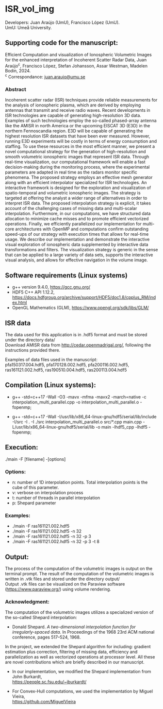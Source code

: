 # ISR_vol_img
Developers: Juan Araújo (UmU), Francisco López (UmU).\
UmU: Umeå University.

## Supporting code for the manuscript:
Efficient Computation and visualization of Ionospheric Volumetric Images for the enhanced interpretation of Incoherent Scatter Radar Data,
Juan Araújo<sup>c</sup>, Francisco López, Stefan Johansson, Assar Westman, Madelen Bodin, 2024.\
<sup>c</sup> Correspondance: juan.araujo@umu.se 

### Abstract
Incoherent scatter radar (ISR) techniques provide reliable measurements for the analysis of ionospheric plasma, which are derived by employing antennas that transmit and receive radio waves.
Recent developments in ISR technologies are capable of generating high-resolution 3D data. Examples of such technologies employ the so-called phased-array antenna like the AMISR in north
America or the upcoming EISCAT 3D (E3D) in the northern Fennoscandia region. E3D will be capable of generating the highest resolution ISR datasets that have been ever measured. However, running E3D experiments will be costly in terms of energy consumption and staffing. To use these resources in the most efficient manner, we present a novel computational strategy for the generation of high-resolution and smooth volumetric ionospheric images that represent ISR data. Through real-time visualization, our computational framework will enable a fast decision-making during the monitoring process, where the experimental parameters are adapted in real time as the radars monitor specific phenomena. The proposed strategy employs an effective mesh generator along with an efficient interpolator specialized for ISR technologies. An interactive framework is designed for the exploration and visualization of spatio-temporal and volumetric ionospheric images. The strategy is targeted at offering the analyst a wider range of alternatives in order to interpret ISR data. The proposed interpolation strategy is explicit, it takes account of the challenging cases of missing data and multi-scalar interpolation. Furthermore, in our computations, we have structured data allocation to minimize cache misses and to promote efficient vectorized operations. Finally, we efficiently parallelized our implementation for multi-core architectures with OpenMP and computations confirm outstanding speed-ups of our strategy with execution times that allows for real-time usage. We describe our implementation and demonstrate the interactive visual exploration of ionospheric data supplemented by interactive data transformations and filters. The visualization strategy is generic in the sense that can be applied to a large variety of data sets, supports the interactive visual analysis, and allows for effective navigation in the volume image.

## Software requirements (Linux systems)
+ g++ version 9.4.0, https://gcc.gnu.org/
+ HDF5 C++ API 1.12.2, https://docs.hdfgroup.org/archive/support/HDF5/doc1.8/cpplus_RM/index.html
+ OpenGL Mathematics (GLM), https://www.opengl.org/sdk/libs/GLM/

## ISR data
The data used for this application is in .hdf5 format and must be stored under the directory data/\
Download AMISR data from http://cedar.openmadrigal.org/, following the instructions provided there.

Examples of data files used in the manuscript:\
pfa150317.004.hdf5, pfa170128.002.hdf5, pfa200116.002.hdf5, ras161121.002.hdf5, ras190510.004.hdf5, ras200113.004.hdf5

## Compilation  (Linux systems):
+ g++ -std=c++17 -Wall -O3 -mavx -mfma -mavx2 -march=native -c interpolation_multi_parallel.cpp -o interpolation_multi_parallel.o -fopenmp;

+ g++ -std=c++17 -Wall -I/usr/lib/x86_64-linux-gnu/hdf5/serial/lib/include -I/src -I . -I ./src interpolation_multi_parallel.o src/*.cpp main.cpp -L/usr/lib/x86_64-linux-gnu/hdf5/serial/lib -o main -lhdf5_cpp -lhdf5 -fopenmp;



## Execution:
./main -F [filename] -[options]

### Options:
+ n: number of 1D interpolation points. Total interpolation points is the cube of this parameter.
+ v: verbose on interpolation process
+ t: number of threads in parallel interpolation
+ p: Shepard parameter

### Examples:
+ ./main -F ras161121.002.hdf5
+ ./main -F ras161121.002.hdf5 -n 32
+ ./main -F ras161121.002.hdf5 -n 32 -p 3 
+ ./main -F ras161121.002.hdf5 -n 32 -p 3 -t 8

## Output:
The process of the computation of the volumetric images is output on the terminal prompt.
The result of the computation of the volumetric images is written in .vtk files and stored under the directory output/ \
Output .vtk files can be visualized on the Paraview software (https://www.paraview.org/) using volume rendering.

### Acknowledgment:
The computation of the volumetric images utilizes a specialized version of the so-called Shepard interpolation:
+ Donald Shepard. _A two-dimensional interpolation function for irregularly-spaced data_. In Proceedings of the 1968 23rd ACM national conference, pages 517–524, 1968.

In the project, we extended the Shepard algorithm for including: gradient estimation plus correction, filtering of missing data, efficiency and parallelization as well as vectorized operations at processor level. All these are novel contributions which are briefly described in our manuscript.

+ In our implementation, we modified the Shepard implementation from John Burkardt,\
https://people.sc.fsu.edu/~jburkardt/

+ For Convex-Hull computations, we used the implementation by Miguel Vieira,\
https://github.com/MiguelVieira

